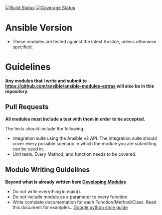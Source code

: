 [![Build Status](https://travis-ci.org/linuxdynasty/ld-ansible-modules.svg?branch=master)](https://travis-ci.org/linuxdynasty/ld-ansible-modules)
[![Coverage Status](https://coveralls.io/repos/github/linuxdynasty/ld-ansible-modules/badge.svg?branch=master)](https://coveralls.io/github/linuxdynasty/ld-ansible-modules?branch=master)

# Ansible Version
* These modules are tested against the latest Ansible, unless otherwise specified.

# Guidelines
**Any modules that I write and submit to https://github.com/ansible/ansible-modules-extras will also be in this repository.**

## Pull Requests
**All modules must include a test with them in order to be accepted.**

The tests should include the following..

* Integration suite using the Ansible v2 API. The integration suite should cover every possible scenario in which the module you are submitting can be used in.
* Unit tests. Every Method, and function needs to be covered.

## Module Writing Guidelines
**Beyond what is already written here [Developing Modules](http://docs.ansible.com/ansible/developing_modules.html)**

* Do not write everything in main().
* Do not include module as a parameter to every function.
* Write complete documentation for each Function/Method/Class. Read this document for examples.. [Google python style guide](http://sphinxcontrib-napoleon.readthedocs.org/en/latest/example_google.html)
